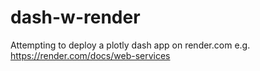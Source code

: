 # dash-w-render
Attempting to deploy a plotly dash app on render.com e.g. https://render.com/docs/web-services
